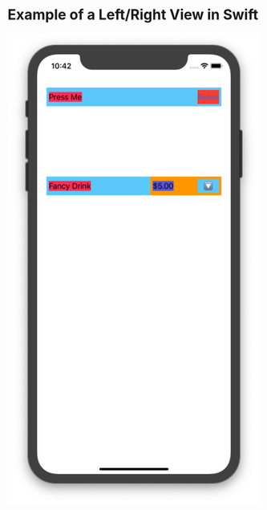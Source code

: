 # Example of a Left/Right View in Swift

![Example](https://github.com/nyteshade/LeftRightView/raw/master/Example.png)

